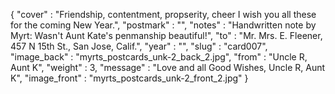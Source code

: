 {
  "cover" : "Friendship, contentment, propserity, cheer I wish you all these for the coming New Year.",
  "postmark" : "",
  "notes" : "Handwritten note by Myrt: Wasn't Aunt Kate's penmanship beautiful!",
  "to" : "Mr. Mrs. E. Fleener, 457 N 15th St., San Jose, Calif.",
  "year" : "",
  "slug" : "card007",
  "image_back" : "myrts_postcards_unk-2_back_2.jpg",
  "from" : "Uncle R, Aunt K",
  "weight" : 3,
  "message" : "Love and all Good Wishes, Uncle R, Aunt K",
  "image_front" : "myrts_postcards_unk-2_front_2.jpg"
}
